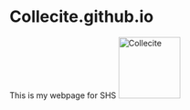 # Collecite.github.io

This is my webpage for SHS
<img src="https://i1.sndcdn.com/avatars-000236812860-2macn7-t200x200.jpg" alt="Collecite" width="108" height="108">

